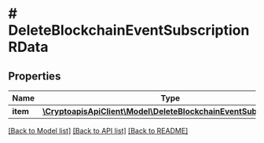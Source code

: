 # # DeleteBlockchainEventSubscriptionRData

## Properties

Name | Type | Description | Notes
------------ | ------------- | ------------- | -------------
**item** | [**\CryptoapisApiClient\Model\DeleteBlockchainEventSubscriptionRI**](DeleteBlockchainEventSubscriptionRI.md) |  |

[[Back to Model list]](../../README.md#models) [[Back to API list]](../../README.md#endpoints) [[Back to README]](../../README.md)
